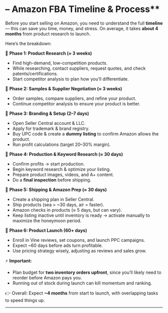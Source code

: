 # – Amazon FBA Timeline & Process**

Before you start selling on Amazon, you need to understand the full **timeline** — this can save you time, money, and stress. On average, it takes **about 4 months** from product research to launch.

Here’s the breakdown:

🔹 **Phase 1: Product Research (≈ 3 weeks)**

* Find high-demand, low-competition products.
* While researching, contact suppliers, request quotes, and check patents/certifications.
* Start competitor analysis to plan how you’ll differentiate.

🔹 **Phase 2: Samples & Supplier Negotiation (≈ 3 weeks)**

* Order samples, compare suppliers, and refine your product.
* Continue competitor analysis to ensure your product is better.

🔹 **Phase 3: Branding & Setup (2–7 days)**

* Open Seller Central account & LLC.
* Apply for trademark & brand registry.
* Buy UPC code & create a **dummy listing** to confirm Amazon allows the product.
* Run profit calculations (target 20–30% margin).

🔹 **Phase 4: Production & Keyword Research (≈ 30 days)**

* Confirm profits → start production.
* Begin keyword research & optimize your listing.
* Prepare product images, videos, and A+ content.
* Do a **final inspection** before shipping.

🔹 **Phase 5: Shipping & Amazon Prep (≈ 30 days)**

* Create a shipping plan in Seller Central.
* Ship products (sea = \~30 days, air = faster).
* Amazon checks in products (≈ 5 days, but can vary).
* Keep listing inactive until inventory is ready → activate manually to maximize the honeymoon period.

🔹 **Phase 6: Product Launch (60+ days)**

* Enroll in Vine reviews, set coupons, and launch PPC campaigns.
* Expect \~60 days before ads turn profitable.
* Use pricing strategy wisely, adjusting as reviews and sales grow.

⚡ **Important:**

* Plan budget for **two inventory orders upfront**, since you’ll likely need to reorder before Amazon pays you.
* Running out of stock during launch can kill momentum and ranking.

👉 Overall: Expect **\~4 months** from start to launch, with overlapping tasks to speed things up.

---

